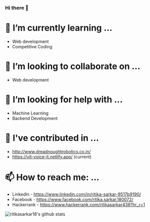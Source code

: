 ### Hi there 👋

<!--
**ritikasarkar18/ritikasarkar18** is a ✨ _special_ ✨ repository because its `README.md` (this file) appears on your GitHub profile.

Here are some ideas to get you started:

- 🔭 I’m currently working on ...
- 😄 Pronouns: ...
- ⚡ Fun fact: ...
- 💬 Ask me about ...
-->
# 🌱 I’m currently learning ...
- Web development
- Competitive Coding
# 👯 I’m looking to collaborate on ...
- Web development
# 🤔 I’m looking for help with ...
- Machine Learning
- Backend Development
# 🔭 I've contributed in ...
- http://www.dreadnoughtrobotics.co.in/
- https://vit-voice-it.netlify.app/ (current)

# 📫 How to reach me: ...
- LinkedIn - https://www.linkedin.com/in/ritika-sarkar-9517b9190/
- Facebook - https://www.facebook.com/ritika.sarkar.180072/
- Hackerrank - https://www.hackerrank.com/ritikasarkar438?hr_r=1

![ritikasarkar18's github stats](https://github-readme-stats.vercel.app/api?username=ritikasarkar18&count_private=true)
